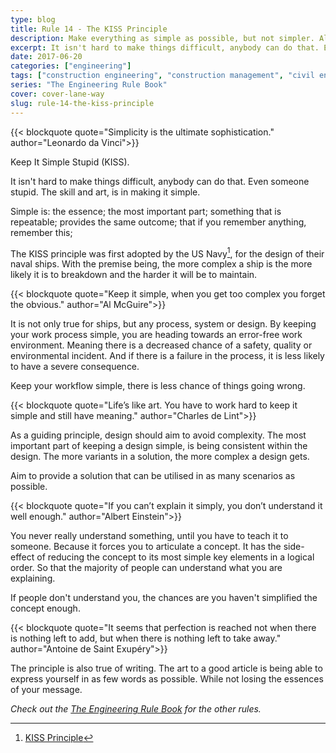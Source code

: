 ```yaml
---
type: blog
title: Rule 14 - The KISS Principle
description: Make everything as simple as possible, but not simpler. Albert Einstein
excerpt: It isn't hard to make things difficult, anybody can do that. Even someone stupid. The skill and art, is in making it simple. Simple is the essence, the most important part, something that is repeatable, provides the same outcome.
date: 2017-06-20
categories: ["engineering"]
tags: ["construction engineering", "construction management", "civil engineering", "kiss", "principles"]
series: "The Engineering Rule Book"
cover: cover-lane-way
slug: rule-14-the-kiss-principle
---
```


{{< blockquote quote="Simplicity is the ultimate sophistication." author="Leonardo da Vinci">}}

Keep It Simple Stupid (KISS).

It isn't hard to make things difficult, anybody can do that. Even someone stupid. The skill and art, is in making it simple.

Simple is: the essence; the most important part; something that is repeatable; provides the same outcome; that if you remember anything, remember this;

The KISS principle was first adopted by the US Navy[^navy], for the design of their naval ships. With the premise being, the more complex a ship is the more likely it is to breakdown and the harder it will be to maintain. 

{{< blockquote quote="Keep it simple, when you get too complex you forget the obvious." author="Al McGuire">}}

It is not only true for ships, but any process, system or design. By keeping your work process simple, you are heading towards an error-free work environment. Meaning there is a decreased chance of a safety, quality or environmental incident. And if there is a failure in the process, it is less likely to have a severe consequence.

Keep your workflow simple, there is less chance of things going wrong.

{{< blockquote quote="Life’s like art. You have to work hard to keep it simple and still have meaning." author="Charles de Lint">}}

As a guiding principle, design should aim to avoid complexity. The most important part of keeping a design simple, is being consistent within the design. The more variants in a solution, the more complex a design gets.

Aim to provide a solution that can be utilised in as many scenarios as possible.

{{< blockquote quote="If you can’t explain it simply, you don’t understand it well enough." author="Albert Einstein">}}

You never really understand something, until you have to teach it to someone. Because it forces you to articulate a concept. It has the side-effect of reducing the concept to its most simple key elements in a logical order. So that the majority of people can understand what you are explaining.

If people don't understand you, the chances are you haven't simplified the concept enough.

{{< blockquote quote="It seems that perfection is reached not when there is nothing left to add, but when there is nothing left to take away." author="Antoine de Saint Exupéry">}}

The principle is also true of writing. The art to a good article is being able to express yourself in as few words as possible. While not losing the essences of your message.

_Check out the [The Engineering Rule Book](/series/the-engineering-rule-book) for the other rules._

[^navy]: [KISS Principle](https://en.wikipedia.org/wiki/KISS_principle)
